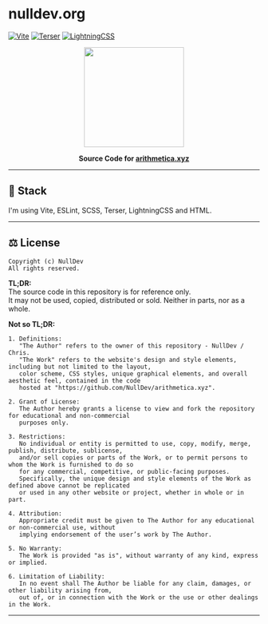 # nulldev.org

[![Vite](https://img.shields.io/badge/Vite-747bff.svg)](https://vitejs.dev/)
[![Terser](https://img.shields.io/badge/Terser-ff6b00.svg)](https://terser.org/)
[![LightningCSS](https://img.shields.io/badge/LightningCSS-ffcb4e.svg)](https://lightningcss.dev/)

<p align="center"><a href="https://arithmetica.xyz"><img height="200" width="auto" src="/public/img/logo.png" /></a></p>
<p align="center"><b>Source Code for <a href="https://arithmetica.xyz">arithmetica.xyz</a></b></p>

<hr>

## :satellite: Stack

I'm using Vite, ESLint, SCSS, Terser, LightningCSS and HTML.

<hr>

## ⚖️ License

```
Copyright (c) NullDev
All rights reserved.
```

**TL;DR:** <br>
The source code in this repository is for reference only. <br>
It may not be used, copied, distributed or sold. Neither in parts, nor as a whole.

**Not so TL;DR:** <br>
```
1. Definitions:
   "The Author" refers to the owner of this repository - NullDev / Chris.
   "The Work" refers to the website's design and style elements, including but not limited to the layout,
   color scheme, CSS styles, unique graphical elements, and overall aesthetic feel, contained in the code
   hosted at "https://github.com/NullDev/arithmetica.xyz".

2. Grant of License:
   The Author hereby grants a license to view and fork the repository for educational and non-commercial
   purposes only.

3. Restrictions:
   No individual or entity is permitted to use, copy, modify, merge, publish, distribute, sublicense,
   and/or sell copies or parts of the Work, or to permit persons to whom the Work is furnished to do so
   for any commercial, competitive, or public-facing purposes.
   Specifically, the unique design and style elements of the Work as defined above cannot be replicated
   or used in any other website or project, whether in whole or in part.

4. Attribution:
   Appropriate credit must be given to The Author for any educational or non-commercial use, without
   implying endorsement of the user’s work by The Author.

5. No Warranty:
   The Work is provided "as is", without warranty of any kind, express or implied.

6. Limitation of Liability:
   In no event shall The Author be liable for any claim, damages, or other liability arising from,
   out of, or in connection with the Work or the use or other dealings in the Work.
```

<hr>
